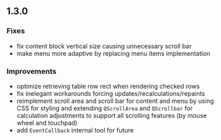 ## 1.3.0

### Fixes
  - fix content block vertical size causing unnecessary scroll bar
  - make menu more adaptive by replacing menu items implementation

### Improvements
  - optimize retrieving table row rect when rendering checked rows
  - fix inelegant workarounds forcing updates/recalculations/repaints
  - reimplement scroll area and scroll bar for content and menu by using CSS for styling and extending `QScrollArea` and `QScrollbar` for calculation adjustments to support all scrolling features (by mouse wheel and touchpad)
  - add `EventCallback` internal tool for future
